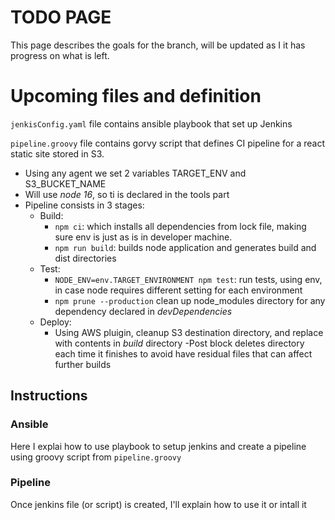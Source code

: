 # TODO PAGE
This page describes the goals for the branch, will be updated as I it has progress on what is left.

# Upcoming files and definition
`jenkisConfig.yaml` file contains ansible playbook that set up Jenkins

`pipeline.groovy` file contains gorvy script that defines CI pipeline for a react static site stored in S3.
  - Using any agent we set 2 variables TARGET_ENV and S3_BUCKET_NAME
  - Will use _node 16_, so ti is declared in the tools part
  - Pipeline consists in 3 stages:
    - Build:
      - `npm ci`: which installs all dependencies from lock file, making sure env is just as is in developer machine.
      - `npm run build`: builds node application and generates build and dist directories
    - Test:
      - `NODE_ENV=env.TARGET_ENVIRONMENT npm test`: run tests, using env, in case node requires different setting for each environment
      - `npm prune --production` clean up node_modules directory for any dependency declared in _devDependencies_
    - Deploy:
      - Using AWS pluigin, cleanup S3 destination directory, and replace with contents in _build_ directory
  -Post block deletes directory each time it finishes to avoid have residual files that can affect further builds


## Instructions

### Ansible
Here I explai how to use playbook to setup jenkins and create a pipeline using groovy script from `pipeline.groovy`

### Pipeline
Once jenkins file (or script) is created, I'll explain how to use it or intall it